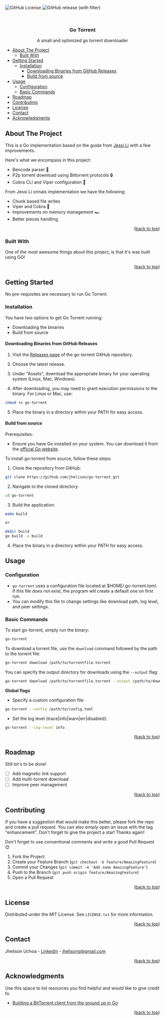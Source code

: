 <a name="readme-top"></a>
![GitHub License](https://img.shields.io/github/license/jhelison/go-torrent)
![GitHub release (with filter)](https://img.shields.io/github/v/release/jhelison/go-torrent)

<br />
<div align="center">
  <h3 align="center">Go Torrent</h3>

  <p align="center">
    A small and optimized go torrent downloader
    <br />
  </p>
</div>



<!-- TABLE OF CONTENTS -->
- [About The Project](#about-the-project)
  * [Built With](#built-with)
- [Getting Started](#getting-started)
  * [Installation](#installation)
    + [Downloading Binaries from GitHub Releases](#downloading-binaries-from-github-releases)
    + [Build from source](#build-from-source)
- [Usage](#usage)
  * [Configuration](#configuration)
  * [Basic Commands](#basic-commands)
- [Roadmap](#roadmap)
- [Contributing](#contributing)
- [License](#license)
- [Contact](#contact)
- [Acknowledgments](#acknowledgments)



<!-- ABOUT THE PROJECT -->
## About The Project

This is a Go implementation based on the guide from [Jessi Li](https://blog.jse.li/posts/torrent/) with a few improvements.

Here's what we encompass in this project:
- Bencode parser 📃
- P2p torrent download using Bittorrent protocols 🔒
- Cobra CLI and Viper configuration 🔧

From Jessi Li orinals implementation we have the following:
- Chunk based file writes
- Viper and Cobra 🤖
- Improvements on memory management 🏎️
- Better pieces handling  

<p align="right">(<a href="#readme-top">back to top</a>)</p>


### Built With

One of the most awesome things about this project, is that it's was built using GO!

<p align="right">(<a href="#readme-top">back to top</a>)</p>

<!-- GETTING STARTED -->
## Getting Started

No pre-requisites are necessary to run Go Torrent.

### Installation

You have two options to get Go Torrent running:
- Downloading the binaries
- Build from source

#### Downloading Binaries from GitHub Releases

1. Visit the [Releases page](https://github.com/jhelison/go-torrent/releases/latest) of the go-torrent GitHub repository.

2. Choose the latest release.

3. Under "Assets", download the appropriate binary for your operating system (Linux, Mac, Windows).

4. After downloading, you may need to grant execution permissions to the binary. For Linux or Mac, use:

```bash
chmod +x go-torrent
```

5. Place the binary in a directory within your PATH for easy access.

#### Build from source

Prerequisites:
- Ensure you have Go installed on your system. You can download it from the [official Go website](https://go.dev/doc/install).


To install go-torrent from source, follow these steps:

1. Clone the repository from GitHub:

```bash
git clone https://github.com/jhelison/go-torrent.git
```

2. Navigate to the cloned directory:

```bash
cd go-torrent
```

3. Build the application:

```bash
make build

or

mkdir build
go build -o build
```

4. Place the binary in a directory within your PATH for easy access.

<!-- USAGE EXAMPLES -->
## Usage

### Configuration

- `go-torrent` uses a configuration file located at $HOME/.go-torrent.toml. If this file does not exist, the program will create a default one on first run.
- You can modify this file to change settings like download path, log level, and peer settings.

### Basic Commands

To start go-torrent, simply run the binary:

```bash
go-torrent
```

To download a torrent file, use the `download` command followed by the path to the torrent file:

```bash
go-torrent download /path/to/torrentfile.torrent
```

You can specify the output directory for downloads using the `--output` flag:

```bash
go-torrent download /path/to/torrentfile.torrent --output /path/to/download/directory
```

**Global flags**

- Specify a custom configuration file:

```bash
go-torrent --config /path/to/config.toml
```

- Set the log level (trace|info|warn|err|disabled):

```bash
go-torrent --log-level info
```

<p align="right">(<a href="#readme-top">back to top</a>)</p>



<!-- ROADMAP -->
## Roadmap

Still lot's to be done!

- [ ] Add magnetic link support
- [ ] Add multi-torrent download
- [ ] Improve peer management

<p align="right">(<a href="#readme-top">back to top</a>)</p>

<!-- CONTRIBUTING -->
## Contributing

If you have a suggestion that would make this better, please fork the repo and create a pull request. You can also simply open an issue with the tag "enhancement".
Don't forget to give the project a star! Thanks again!

Don't forget to use conventional comments and write a good Pull Request 😊

1. Fork the Project
2. Create your Feature Branch (`git checkout -b feature/AmazingFeature`)
3. Commit your Changes (`git commit -m 'Add some AmazingFeature'`)
4. Push to the Branch (`git push origin feature/AmazingFeature`)
5. Open a Pull Request

<p align="right">(<a href="#readme-top">back to top</a>)</p>

<!-- LICENSE -->
## License

Distributed under the MIT License. See `LICENSE.txt` for more information.

<p align="right">(<a href="#readme-top">back to top</a>)</p>

<!-- CONTACT -->
## Contact

Jhelison Uchoa - [Linkedin](https://www.linkedin.com/in/jhelison/) - jhelisong@gmail.com    

<p align="right">(<a href="#readme-top">back to top</a>)</p>



<!-- ACKNOWLEDGMENTS -->
## Acknowledgments

Use this space to list resources you find helpful and would like to give credit to.

* [Building a BitTorrent client from the ground up in Go](https://blog.jse.li/posts/torrent/)

<p align="right">(<a href="#readme-top">back to top</a>)</p>
